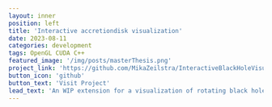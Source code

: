 ```yaml
---
layout: inner
position: left
title: 'Interactive accretiondisk visualization'
date: 2023-08-11
categories: development
tags: OpenGL CUDA C++
featured_image: '/img/posts/masterThesis.png'
project_link: 'https://github.com/MikaZeilstra/InteractiveBlackHoleVisualization'
button_icon: 'github'
button_text: 'Visit Project'
lead_text: 'An WIP extension for a visualization of rotating black holes. The extensions shows an accretion disk and free movement around the black hole'
---
```


